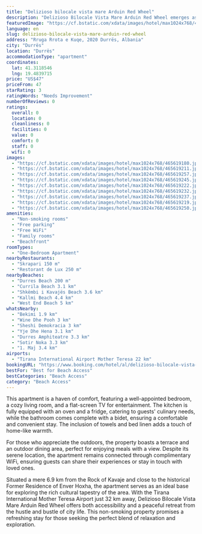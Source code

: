```yaml
---
title: "Delizioso bilocale vista mare Arduin Red Wheel"
description: "Delizioso Bilocale Vista Mare Arduin Red Wheel emerges as a prime choice for travelers seeking a serene beachfront escape in Durrës."
featuredImage: "https://cf.bstatic.com/xdata/images/hotel/max1024x768/465619180.jpg?k=9e7b5ace306f6a9d8cea90ae8ce0155d92e190f258df0065c4eb4b9b92144523&o=&hp=1"
language: en
slug: delizioso-bilocale-vista-mare-arduin-red-wheel
address: "Rruga Rrota e Kuqe, 2020 Durrës, Albania"
city: "Durrës"
location: "Durrës"
accommodationType: "apartment"
coordinates:
  lat: 41.3118546
  lng: 19.4839715
price: "US$47"
priceFrom: 47
starRating: 3
ratingWords: "Needs Improvement"
numberOfReviews: 0
ratings:
  overall: 0
  location: 0
  cleanliness: 0
  facilities: 0
  value: 0
  comfort: 0
  staff: 0
  wifi: 0
images:
  - "https://cf.bstatic.com/xdata/images/hotel/max1024x768/465619180.jpg?k=9e7b5ace306f6a9d8cea90ae8ce0155d92e190f258df0065c4eb4b9b92144523&o=&hp=1"
  - "https://cf.bstatic.com/xdata/images/hotel/max1024x768/465619211.jpg?k=6802dc127007b7ff9863124f90099ccf26433ffe7152e303daccc041a5abb8d8&o=&hp=1"
  - "https://cf.bstatic.com/xdata/images/hotel/max1024x768/465619257.jpg?k=515fa6b7d17594a60bd3d14d755eeeb1777debf5d5fd79e0e0d795e5dda59ff6&o=&hp=1"
  - "https://cf.bstatic.com/xdata/images/hotel/max1024x768/465619245.jpg?k=4de11ce2474fadb6371e1197f7fa201b2b88199d5d6d3a6740c0436c1c5ff214&o=&hp=1"
  - "https://cf.bstatic.com/xdata/images/hotel/max1024x768/465619222.jpg?k=148f52208e2ef5a0846741a4f2907b5646248df59c08d8029ecd1b51578148b0&o=&hp=1"
  - "https://cf.bstatic.com/xdata/images/hotel/max1024x768/465619232.jpg?k=a66f842445b4a2d506bd3cb04f7085fdb07836b5e54e9d4292f254d6d1f573d0&o=&hp=1"
  - "https://cf.bstatic.com/xdata/images/hotel/max1024x768/465619237.jpg?k=5a24fdf5686c8458ad76565cb2d55d6d394811d115e31814773da58565c1a549&o=&hp=1"
  - "https://cf.bstatic.com/xdata/images/hotel/max1024x768/465619219.jpg?k=26d2e1d0176211df772a41eb87d2f90121d14409f07ceb8abbf963e0ad7f07bc&o=&hp=1"
  - "https://cf.bstatic.com/xdata/images/hotel/max1024x768/465619250.jpg?k=9e8db2fbf28594a697a94e03765564996b28eb3c2a3f4847845b346b6b5f2f0f&o=&hp=1"
amenities:
  - "Non-smoking rooms"
  - "Free parking"
  - "Free WiFi"
  - "Family rooms"
  - "Beachfront"
roomTypes:
  - "One-Bedroom Apartment"
nearbyRestaurants:
  - "Skrapari 150 m"
  - "Restorant de Lux 250 m"
nearbyBeaches:
  - "Durres Beach 200 m"
  - "Currila Beach 3.1 km"
  - "Shkëmbi i Kavajës Beach 3.6 km"
  - "Kallmi Beach 4.4 km"
  - "West End Beach 5 km"
whatsNearby:
  - "Bekimi 1.9 km"
  - "Wine Dhe Pooh 3 km"
  - "Sheshi Demokracia 3 km"
  - "Yje Dhe Hena 3.1 km"
  - "Durres Amphiteatre 3.3 km"
  - "Sotir Noka 3.3 km"
  - "1. Maj 3.4 km"
airports:
  - "Tirana International Airport Mother Teresa 22 km"
bookingURL: "https://www.booking.com/hotel/al/delizioso-bilocale-vista-mare-arduin-red-wheel.en-gb.html?aid=8035640"
bestFor: "Best for Beach Access"
bestCategories: "Beach Access"
category: "Beach Access"
---
```


This apartment is a haven of comfort, featuring a well-appointed bedroom, a cozy living room, and a flat-screen TV for entertainment. The kitchen is fully equipped with an oven and a fridge, catering to guests' culinary needs, while the bathroom comes complete with a bidet, ensuring a comfortable and convenient stay. The inclusion of towels and bed linen adds a touch of home-like warmth.

For those who appreciate the outdoors, the property boasts a terrace and an outdoor dining area, perfect for enjoying meals with a view. Despite its serene location, the apartment remains connected through complimentary WiFi, ensuring guests can share their experiences or stay in touch with loved ones.

Situated a mere 6.9 km from the Rock of Kavaje and close to the historical Former Residence of Enver Hoxha, the apartment serves as an ideal base for exploring the rich cultural tapestry of the area. With the Tirana International Mother Teresa Airport just 32 km away, Delizioso Bilocale Vista Mare Arduin Red Wheel offers both accessibility and a peaceful retreat from the hustle and bustle of city life. This non-smoking property promises a refreshing stay for those seeking the perfect blend of relaxation and exploration.